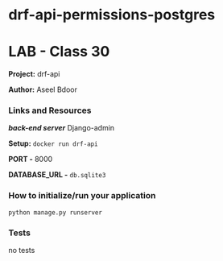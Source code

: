 # drf-api-permissions-postgres

# LAB - Class 30
**Project:** drf-api

**Author:** Aseel Bdoor

### Links and Resources
***back-end server*** Django-admin

**Setup:** `docker run drf-api`

**PORT -** 8000

**DATABASE_URL -** `db.sqlite3`

### How to initialize/run your application
`python manage.py runserver`

### Tests
no tests